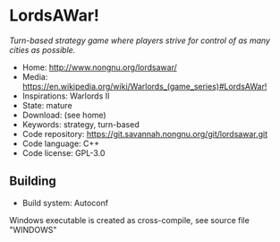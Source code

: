 # LordsAWar!

_Turn-based strategy game where players strive for control of as many cities as possible._

- Home: http://www.nongnu.org/lordsawar/
- Media: <https://en.wikipedia.org/wiki/Warlords_(game_series)#LordsAWar!>
- Inspirations: Warlords II
- State: mature
- Download: (see home)
- Keywords: strategy, turn-based
- Code repository: https://git.savannah.nongnu.org/git/lordsawar.git
- Code language: C++
- Code license: GPL-3.0

## Building

- Build system: Autoconf

Windows executable is created as cross-compile, see source file "WINDOWS" 

